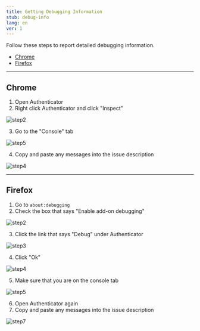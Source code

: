 ```yaml
---
title: Getting Debugging Information
stub: debug-info
lang: en
ver: 1
---
```


Follow these steps to report detailed debugging information.

- [Chrome](#chrome)
- [Firefox](#firefox)

* * *

## Chrome

1. Open Authenticator
2. Right click Authenticator and click "Inspect"

![step2](/assets/debugging-screenshots/chrome/step2.PNG)

3. Go to the "Console" tab

![step5](/assets/debugging-screenshots/chrome/step3.PNG)

4. Copy and paste any messages into the issue description

![step4](/assets/debugging-screenshots/chrome/step4.PNG)

* * *

## Firefox

1. Go to `about:debugging`
2. Check the box that says "Enable add-on debugging"

![step2](/assets/debugging-screenshots/firefox/step2.PNG)

3. Click the link that says "Debug" under Authenticator 

![step3](/assets/debugging-screenshots/firefox/step3.PNG)

4. Click "Ok"

![step4](/assets/debugging-screenshots/firefox/step4.PNG)

5. Make sure that you are on the console tab

![step5](/assets/debugging-screenshots/firefox/step5.PNG)

6. Open Authenticator again
7. Copy and paste any messages into the issue description

![step7](/assets/debugging-screenshots/firefox/step7.PNG)
